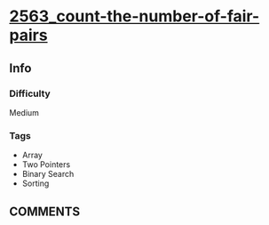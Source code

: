 # [2563_count-the-number-of-fair-pairs](https://leetcode.com/problems/count-the-number-of-fair-pairs/?)

## Info

### Difficulty

Medium

### Tags

- Array
- Two Pointers
- Binary Search
- Sorting

## __COMMENTS__

> 
